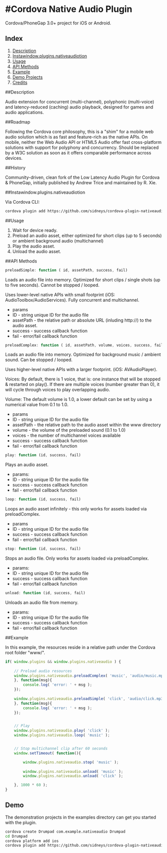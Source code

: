 #Cordova Native Audio Plugin
=======================

Cordova/PhoneGap 3.0+ project for iOS or Android.

## Index

1. [Description](#description)
2. [Instawindow.plugins.nativeaudiotion](#instawindow.plugins.nativeaudiotion)
3. [Usage](#usage)
4. [API Methods](#api-methods)
5. [Example](#example)
6. [Demo Projects](#demo-projects)
7. [Credits](#credits)

##Description

Audio extension for concurrent (multi-channel), polyphonic (multi-voice) and latency-reduced (caching) audio playback, designed for games and audio applications.


##Roadmap

Following the Cordova core philosophy, this is a "shim" for a mobile web audio solution which is as fast and feature-rich as the native APIs.
On mobile, neither the Web Audio API or HTML5 Audio offer fast cross-platform solutions with support for polyphony and concurrency.
Should be replaced by a W3C solution as soon as it offers comparable performance across devices.


##History

Community-driven, clean fork of the Low Latency Audio Plugin for Cordova & PhoneGap, initially published by Andrew Trice and maintained by R. Xie.


##Instawindow.plugins.nativeaudiotion

Via Cordova CLI:
```bash
cordova plugin add https://github.com/sidneys/cordova-plugin-nativeaudio.git
```

##Usage

1. Wait for device ready.
1. Preload an audio asset, either optimized for short clips (up to 5 seconds) or ambient background audio (multichannel)
2. Play the audio asset.
3. Unload the audio asset.


##API Methods
```javascript
preloadSimple: function ( id, assetPath, success, fail)
```
Loads an audio file into memory. Optimized for short clips / single shots (up to five seconds).
Cannot be stopped / looped.

Uses lower-level native APIs with small footprint (iOS: AudioToolbox/AudioServices).
Fully concurrent and multichannel.

* params
 * ID - string unique ID for the audio file
 * assetPath - the relative path or absolute URL (inluding http://) to the audio asset.
 * success - success callback function
 * fail - error/fail callback function


```javascript
preloadComplex: function ( id, assetPath, volume, voices, success, fail)
```

Loads an audio file into memory. Optimized for background music / ambient sound.
Can be stopped / looped.

Uses higher-level native APIs with a larger footprint. (iOS: AVAudioPlayer).

Voices: By default, there is 1 voice, that is: one instance that will be stopped & restarted on play().
If there are multiple voices (number greater than 0), it will cycle through voices to play overlapping audio.

Volume: The default volume is 1.0, a lower default can be set by using a numerical value from 0.1 to 1.0.

* params
 * ID - string unique ID for the audio file
 * assetPath - the relative path to the audio asset within the www directory
 * volume - the volume of the preloaded sound (0.1 to 1.0)
 * voices - the number of multichannel voices available
 * success - success callback function
 * fail - error/fail callback function

```javascript
play: function (id, success, fail)
```

Plays an audio asset.

* params:
 * ID - string unique ID for the audio file
 * success - success callback function
 * fail - error/fail callback function

```javascript
loop: function (id, success, fail)
```
Loops an audio asset infinitely - this only works for assets loaded via preloadComplex.

* params
 * ID - string unique ID for the audio file
 * success - success callback function
 * fail - error/fail callback function

```javascript
stop: function (id, success, fail)
```

Stops an audio file. Only works for assets loaded via preloadComplex.

* params:
 * ID - string unique ID for the audio file
 * success - success callback function
 * fail - error/fail callback function

```javascript
unload: function (id, success, fail)
```

Unloads an audio file from memory.


* params:
 * ID - string unique ID for the audio file
 * success - success callback function
 * fail - error/fail callback function
	
##Example

In this example, the resources reside in a relative path under the Cordova root folder "www/".

```javascript
if( window.plugins && window.plugins.nativeaudio ) {
	
	// Preload audio resources
	window.plugins.nativeaudio.preloadComplex( 'music', 'audio/music.mp3', 1, 1, function(msg){
	}, function(msg){
		console.log( 'error: ' + msg );
	});
	
	window.plugins.nativeaudio.preloadSimple( 'click', 'audio/click.mp3', function(msg){
	}, function(msg){
		console.log( 'error: ' + msg );
	});


	// Play
	window.plugins.nativeaudio.play( 'click' );
	window.plugins.nativeaudio.loop( 'music' );


	// Stop multichannel clip after 60 seconds
	window.setTimeout( function(){

		window.plugins.nativeaudio.stop( 'music' );
			
		window.plugins.nativeaudio.unload( 'music' );
		window.plugins.nativeaudio.unload( 'click' );

	}, 1000 * 60 );
}
```

## Demo
The demonstration projects in the examples directory can get you started with the plugin.

```bash
cordova create Drumpad com.example.nativeaudio Drumpad
cd Drumpad
cordova platform add ios
cordova plugin add https://github.com/sidneys/cordova-plugin-nativeaudio.git
```